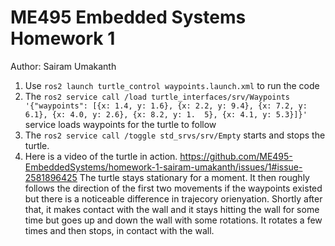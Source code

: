 # ME495 Embedded Systems Homework 1
Author: Sairam Umakanth
1. Use `ros2 launch turtle_control waypoints.launch.xml` to run the code
2. The `ros2 service call /load turtle_interfaces/srv/Waypoints '{"waypoints": [{x: 1.4, y: 1.6}, {x: 2.2, y: 9.4}, {x: 7.2, y: 6.1}, {x: 4.0, y: 2.6}, {x: 8.2, y: 1.  5}, {x: 4.1, y: 5.3}]}'  ` service loads waypoints for the turtle to follow
3. The `ros2 service call /toggle std_srvs/srv/Empty` starts and stops the turtle.
4. Here is a video of the turtle in action.
   https://github.com/ME495-EmbeddedSystems/homework-1-sairam-umakanth/issues/1#issue-2581896425
    The turtle stays stationary for a moment. It then roughly follows the direction of the first two movements if the waypoints existed but there is a noticeable difference in trajecory orienyation. Shortly after that, it makes contact with the wall and it stays hitting the wall for some time but goes up and down the wall with some rotations. It rotates a few times and then stops,  in contact with the wall. 
